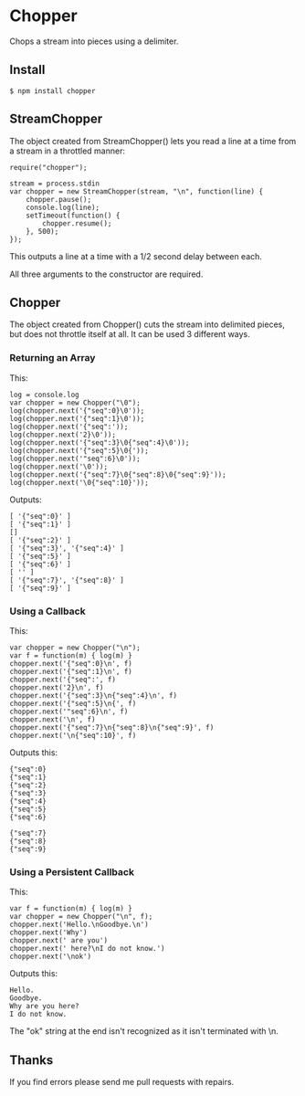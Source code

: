 

# Chopper

Chops a stream into pieces using a delimiter.


## Install

	$ npm install chopper


## StreamChopper

The object created from StreamChopper() lets you read a line at a time from a
stream in a throttled manner:

	require("chopper");

	stream = process.stdin
	var chopper = new StreamChopper(stream, "\n", function(line) {
		chopper.pause();
		console.log(line);
		setTimeout(function() {
			chopper.resume();
		}, 500);
	});

This outputs a line at a time with a 1/2 second delay between each.

All three arguments to the constructor are required.


## Chopper

The object created from Chopper() cuts the stream into delimited pieces, but does not
throttle itself at all.  It can be used 3 different ways.

### Returning an Array

This:

	log = console.log
	var chopper = new Chopper("\0");
	log(chopper.next('{"seq":0}\0'));
	log(chopper.next('{"seq":1}\0'));
	log(chopper.next('{"seq":'));
	log(chopper.next('2}\0'));
	log(chopper.next('{"seq":3}\0{"seq":4}\0'));
	log(chopper.next('{"seq":5}\0{'));
	log(chopper.next('"seq":6}\0'));
	log(chopper.next('\0'));
	log(chopper.next('{"seq":7}\0{"seq":8}\0{"seq":9}'));
	log(chopper.next('\0{"seq":10}'));

Outputs:

	[ '{"seq":0}' ]
	[ '{"seq":1}' ]
	[]
	[ '{"seq":2}' ]
	[ '{"seq":3}', '{"seq":4}' ]
	[ '{"seq":5}' ]
	[ '{"seq":6}' ]
	[ '' ]
	[ '{"seq":7}', '{"seq":8}' ]
	[ '{"seq":9}' ]


### Using a Callback

This:

	var chopper = new Chopper("\n");
	var f = function(m) { log(m) }
	chopper.next('{"seq":0}\n', f)
	chopper.next('{"seq":1}\n', f)
	chopper.next('{"seq":', f)
	chopper.next('2}\n', f)
	chopper.next('{"seq":3}\n{"seq":4}\n', f)
	chopper.next('{"seq":5}\n{', f)
	chopper.next('"seq":6}\n', f)
	chopper.next('\n', f)
	chopper.next('{"seq":7}\n{"seq":8}\n{"seq":9}', f)
	chopper.next('\n{"seq":10}', f)

Outputs this:

	{"seq":0}
	{"seq":1}
	{"seq":2}
	{"seq":3}
	{"seq":4}
	{"seq":5}
	{"seq":6}

	{"seq":7}
	{"seq":8}
	{"seq":9}

### Using a Persistent Callback

This:

	var f = function(m) { log(m) }
	var chopper = new Chopper("\n", f);
	chopper.next('Hello.\nGoodbye.\n')
	chopper.next('Why')
	chopper.next(' are you')
	chopper.next(' here?\nI do not know.')
	chopper.next('\nok')

Outputs this:

	Hello.
	Goodbye.
	Why are you here?
	I do not know.

The "ok" string at the end isn't recognized as it isn't terminated with \n.


## Thanks 

If you find errors please send me pull requests with repairs.


